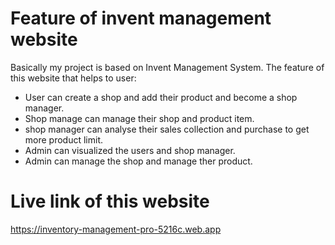 # Feature of invent management website

Basically my project is based on Invent Management System. The feature of this website that helps to user:

- User can create a shop and add their product and become a shop manager.
- Shop manage can manage their shop and product item.
- shop manager can analyse their sales collection and purchase to get more product limit.
- Admin can visualized the users and shop manager.
- Admin can manage the shop and manage ther product.

# Live link of this website
https://inventory-management-pro-5216c.web.app
